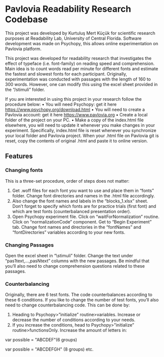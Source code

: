 # Pavlovia Readability Research Codebase

This project was developed by Kurtuluş Mert Küçük for scientific research purposes at Readability Lab, University of Central Florida. Software development was made on Psychopy, this allows online experimentation on Pavlovia platform. 

This project was developed for readability research that investigates the effect of typeface (i.e. font-family) on reading speed and comprehension. Main idea is to count words read per minute for different fonts and estimate the fastest and slowest fonts for each participant. Originally, experimentation was conducted with passages with the length of 160 to 300 words. However, one can modify this using the excel sheet provided in the “/stimuli” folder.

If you are interested in using this project in your research follow the procedure below:
• You will need Psychopy: get it here https://www.psychopy.org/download.html
• You will need to create a Pavlovia account: get it here https://www.pavlovia.org
• Create a local folder of the project on your PC. 
• Make a copy of the index.html file elsewhere, you will need to update it whenever you make changes in your experiment. Specifically, index.html file is reset whenever you synchronize your local folder and Pavlovia project. When your .html file on Pavlovia git is reset, copy the contents of original .html and paste it to online version. 

## Features

### Changing fonts 
This is a three-set procedure, order of steps does not matter:
1)	Get .woff files for each font you want to use and place them in “fonts” folder. Change font directories and names in the .html file accordingly. 
2)	Also change the font names and labels in the “blocks_1.xlsx” sheet. Don’t forget to specify which fonts are for practice trials (first font) and which are test fonts (counterbalanced presentation order).
3)	Open Psychopy experiment file. Click on “waitForNormalization” routine. Click on “normalizationCode” component. Get to “Begin Experiment” tab. Change font names and directories in the “fontNames” and “fontDirectories” variables according to your new fonts. 

### Changing Passages
Open the excel sheet in “\stimuli” folder. Change the text under “pas1text,…,pasNtext” columns with the new passages. Be mindful that you’ll also need to change comprehension questions related to these passages. 

### Counterbalancing
Originally, there are 6 test fonts. The code counterbalances according to these 6 conditions. If you like to change the number of test fonts, you’ll also need to change counterbalancing code. This can be done by:
1)	Heading to Psychopy>”initialize” routine>variables. Increase or decrease the number of <if thisGroup.group> conditions according to your needs. 
2)	If you increase the conditions, head to Psychopy>”initialize” routine>functionsOnly. Increase the amount of letters in:
  
var possible = "ABCDEF"(6 groups)
  
var possible = "ABCDEFGH" (8 groups) etc.




